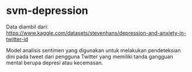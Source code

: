 # svm-depression

Data diambil dari: https://www.kaggle.com/datasets/stevenhans/depression-and-anxiety-in-twitter-id

Model analisis  sentimen yang digunakan untuk melakukan pendeteksian dini pada tweet dari pengguna Twitter yang memiliki  tanda gangguan mental berupa depresi atau kecemasan.
